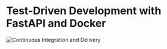 # Test-Driven Development with FastAPI and Docker

![Continuous Integration and Delivery](https://github.com/rtho2192/fastapi-tdd-docker/workflows/Continuous%20Integration%20and%20Delivery/badge.svg?branch=main)